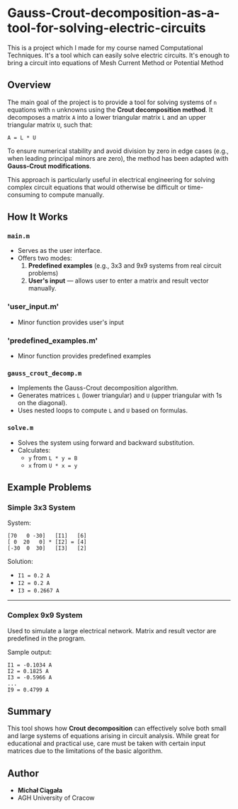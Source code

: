 # Gauss-Crout-decomposition-as-a-tool-for-solving-electric-circuits
This is a project which I made for my course named Computational Techniques. It's a tool which can easily solve electric circuits. It's enough to bring a circuit into equations of Mesh Current Method or  Potential Method
##  Overview

The main goal of the project is to provide a tool for solving systems of `n` equations with `n` unknowns using the **Crout decomposition method**. It decomposes a matrix `A` into a lower triangular matrix `L` and an upper triangular matrix `U`, such that:

```
A = L * U
```

To ensure numerical stability and avoid division by zero in edge cases (e.g., when leading principal minors are zero), the method has been adapted with **Gauss-Crout modifications**.

This approach is particularly useful in electrical engineering for solving complex circuit equations that would otherwise be difficult or time-consuming to compute manually.

##  How It Works

### `main.m`
- Serves as the user interface.
- Offers two modes:
  1. **Predefined examples** (e.g., 3x3 and 9x9 systems from real circuit problems)
  2. **User's input** — allows user to enter a matrix and result vector manually.

### 'user_input.m'
- Minor function provides user's input

### 'predefined_examples.m'
- Minor function provides predefined examples

### `gauss_crout_decomp.m`
- Implements the Gauss-Crout decomposition algorithm.
- Generates matrices `L` (lower triangular) and `U` (upper triangular with 1s on the diagonal).
- Uses nested loops to compute `L` and `U` based on formulas.

### `solve.m`
- Solves the system using forward and backward substitution.
- Calculates:
  - `y` from `L * y = B`
  - `x` from `U * x = y`

## Example Problems

### Simple 3x3 System

System:

```
[70   0 -30]   [I1]   [6]
[ 0  20   0] * [I2] = [4]
[-30  0  30]   [I3]   [2]
```

Solution:
- `I1 = 0.2 A`
- `I2 = 0.2 A`
- `I3 = 0.2667 A`

---

### Complex 9x9 System

Used to simulate a large electrical network. Matrix and result vector are predefined in the program.

Sample output:
```
I1 = -0.1034 A
I2 = 0.1825 A
I3 = -0.5966 A
...
I9 = 0.4799 A
```


## Summary

This tool shows how **Crout decomposition** can effectively solve both small and large systems of equations arising in circuit analysis. While great for educational and practical use, care must be taken with certain input matrices due to the limitations of the basic algorithm.


## Author

- **Michał Ciągała**
- AGH University of Cracow
